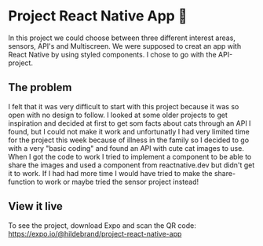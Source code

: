 # Project React Native App 📱

In this project we could choose between three different interest areas, sensors, API's and Multiscreen. We were supposed to creat an app with React Native by using styled components. I chose to go with the API-project.

## The problem

I felt that it was very difficult to start with this project because it was so open with no design to follow. I looked at some older projects to get inspiration and decided at first to get som facts about cats through an API I found, but I could not make it work and unfortunatly I had very limited time for the project this week because of illness in the family so I decided to go with a very "basic coding" and found an API with cute cat images to use. When I got the code to work I tried to implement a component to be able to share the images and used a component from reactnative.dev but didn't get it to work. If I had had more time I would have tried to make the share-function to work or maybe tried the sensor project instead!

## View it live

To see the project, download Expo and scan the QR code:
https://expo.io/@hildebrand/project-react-native-app
